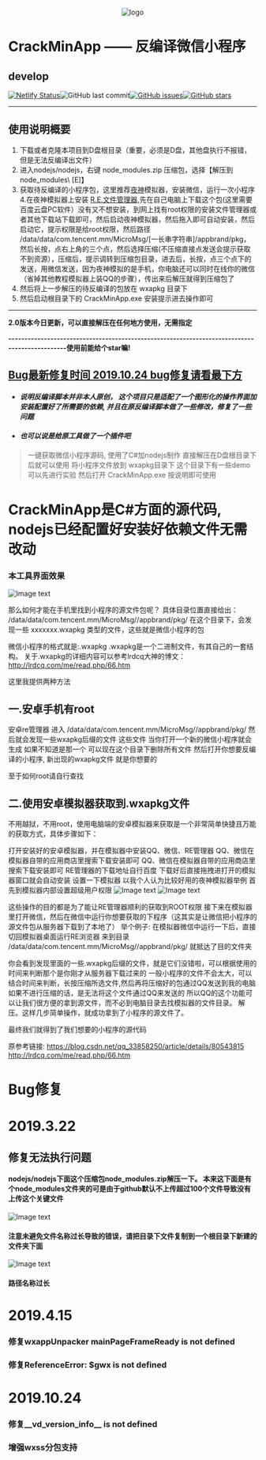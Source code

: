 <p align="center">
<img src="https://github.com/Cherrison/CrackMinApp/blob/master/crackminapp.png" alt="logo" title="logo" />
</p>

# CrackMinApp —— 反编译微信小程序

## develop

[![Netlify Status](https://api.netlify.com/api/v1/badges/6095e928-6e66-4f72-8c7a-ba75f4db70f3/deploy-status)](https://app.netlify.com/teams/cherrison/sites)![GitHub last commit](https://img.shields.io/github/last-commit/Cherrison/CrackMinApp.svg)[![GitHub issues](https://img.shields.io/github/issues/Cherrison/CrackMinApp.svg)](https://github.com/Cherrison/CrackMinApp/issues)[![GitHub stars](https://camo.githubusercontent.com/5b0af3502141b12f3dc8d8b6035c7b552c518d0b/68747470733a2f2f696d672e736869656c64732e696f2f6769746875622f73746172732f436865727269736f6e2f437261636b4d696e4170702e7376673f7374796c653d736f6369616c)](https://github.com/Cherrison/CrackMinApp/stargazers)

- - -
## 使用说明概要
1. 下载或者克隆本项目到D盘根目录（重要，必须是D盘，其他盘执行不报错，但是无法反编译出文件）
2. 进入nodejs/nodejs，右键 node_modules.zip 压缩包，选择【解压到 node_modules\ [E]】
3. 获取待反编译的小程序包，这里推荐[夜神](https://www.yeshen.com/)模拟器，安装微信，运行一次小程序
4.在夜神模拟器上安装 [R.E.文件管理器](https://pan.baidu.com/s/1PPBx08rNutXxhlMMJbuTpQ),先在自己电脑上下载这个包(这里需要百度云盘PC软件）没有又不想安装，到网上找有root权限的安装文件管理器或者其他下载站下载即可，然后启动夜神模拟器，然后拖入即可自动安装，然后启动它，提示权限是给root权限，然后路径 /data/data/com.tencent.mm/MicroMsg/[一长串字符串]/appbrand/pkg，然后长按，点右上角的三个点，然后选择压缩(不压缩直接点发送会提示获取不到资源），压缩后，提示调转到压缩包目录，进去后，长按，点三个点下的发送，用微信发送，因为夜神模拟的是手机，你电脑还可以同时在线你的微信（省掉其他教程模拟器上装QQ的步骤），传出来后解压就得到压缩包了
5. 然后将上一步解压的待反编译的包放在 wxapkg 目录下
6. 然后启动根目录下的 CrackMinApp.exe 安装提示进去操作即可
- - -

   **2.0版本今日更新，可以直接解压在任何地方使用，无需指定**
   
   **----------------------------------------------------------------------------------------------使用前能给个star嘛!**
  
   ## [Bug最新修复时间 2019.10.24 bug修复请看最下方](#jump)
  
- #### _说明反编译脚本并非本人原创， 这个项目只是适配了一个图形化的操作界面加安装配置好了所需要的依赖, 并且在原反编译脚本做了一些修改，修复了一些问题_
- #### _也可以说是给原工具做了一个插件吧_

> 一键获取微信小程序源码, 使用了C#加nodejs制作
直接解压在D盘根目录下后就可以使用
将小程序文件放到 wxapkg目录下
这个目录下有一些demo 可以先进行实验
然后打开 CrackMinApp.exe 按说明即可使用

# CrackMinApp是C#方面的源代码, nodejs已经配置好安装好依赖文件无需改动
### 本工具界面效果
![Image text](https://img-blog.csdnimg.cn/20190312102443109.jpg?x-oss-process=image/watermark,type_ZmFuZ3poZW5naGVpdGk,shadow_10,text_aHR0cHM6Ly9ibG9nLmNzZG4ubmV0L3FxXzQxOTg0NjM0,size_16,color_FFFFFF,t_70)
 
那么如何才能在手机里找到小程序的源文件包呢？
具体目录位置直接给出：
/data/data/com.tencent.mm/MicroMsg//appbrand/pkg/
在这个目录下，会发现一些 xxxxxxx.wxapkg 类型的文件，这些就是微信小程序的包

微信小程序的格式就是:.wxapkg
.wxapkg是一个二进制文件，有其自己的一套结构。
关于.wxapkg的详细内容可以参考lrdcq大神的博文：http://lrdcq.com/me/read.php/66.htm

这里我提供两种方法 

## 一.安卓手机有root

  安卓re管理器 进入
  /data/data/com.tencent.mm/MicroMsg//appbrand/pkg/
  然后就会发现一些wxapkg后缀的文件
  这些文件 当你打开一个新的微信小程序就会生成 如果不知道是那一个 可以现在这个目录下删除所有文件
  然后打开你想要反编译的小程序, 新出现的wxapkg文件 就是你想要的

至于如何root请自行查找

## 二.使用安卓模拟器获取到.wxapkg文件

  不用越狱，不用root，使用电脑端的安卓模拟器来获取是一个非常简单快捷且万能的获取方式，具体步骤如下：

  打开安装好的安卓模拟器，并在模拟器中安装QQ、微信、RE管理器
  QQ、微信在模拟器自带的应用商店里搜索下载安装即可
  QQ、微信在模拟器自带的应用商店里搜索下载安装即可
  RE管理器的下载地址自行百度
  下载好后直接拖拽进打开的模拟器窗口就会自动安装
  设置一下模拟器
  以我个人认为比较好用的夜神模拟器举例
  首先到模拟器内部设置超级用户权限
  ![Image text](http://meetes.top/images/categories/wechat/2018/06/1.jpeg)
  ![Image text](http://meetes.top/images/categories/wechat/2018/06/2.jpeg)
  
  这些操作的目的都是为了能让RE管理器顺利的获取到ROOT权限
  接下来在模拟器里打开微信，然后在微信中运行你想要获取的下程序（这其实是让微信把小程序的源文件包从服务器下载到了本地了）
  举个例子: 
  在模拟器微信中运行一下后，直接切回模拟器桌面运行RE浏览器 来到目录
  /data/data/com.tencent.mm/MicroMsg//appbrand/pkg/
  就抵达了目的文件夹  
  
  你会看到发现里面的一些.wxapkg后缀的文件，就是它们没错啦，可以根据使用的时间来判断那个是你刚才从服务器下载过来的
一般小程序的文件不会太大，可以结合时间来判断，长按压缩所选文件,然后再将压缩好的包通过QQ发送到我的电脑
如果不进行压缩的话，是无法将这个文件通过QQ来发送的
所以QQ的这个功能可以让我们很方便的拿到源文件，而不必到电脑目录去找模拟器的文件目录。
解压。这样几步简单操作，就成功拿到了小程序的源文件了。

最终我们就得到了我们想要的小程序的源代码

原参考链接: https://blog.csdn.net/qq_33858250/article/details/80543815
http://lrdcq.com/me/read.php/66.htm

# <span id = "jump">Bug修复</span>
# 2019.3.22
## 修复无法执行问题
#### nodejs/nodejs下面这个压缩包node_modules.zip解压一下。 本来这下面是有个node_modules文件夹的可是由于github默认不上传超过100个文件导致没有上传这个关键文件 

![Image text](https://s2.ax1x.com/2019/03/24/AYZDtU.png)

#### 注意未避免文件名称过长导致的错误，请把目录下文件复制到一个根目录下新建的文件夹下面

![Image text](https://s2.ax1x.com/2019/03/24/AYeyUf.png)

#### 路径名称过长
# 2019.4.15

### 修复wxappUnpacker __mainPageFrameReady__ is not defined
### 修复ReferenceError: $gwx is not defined

# 2019.10.24

### 修复__vd_version_info__ is not defined
### 增强wxss分包支持

